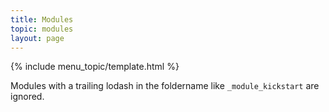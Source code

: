 ```yaml
---
title: Modules
topic: modules
layout: page
---
```


{% include menu_topic/template.html %}

Modules with a trailing lodash in the foldername like `_module_kickstart` are ignored.
